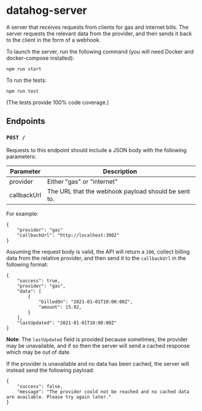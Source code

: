 # datahog-server

A server that receives requests from clients for gas and internet bills. The server requests the relevant data from the provider, and then sends it back to the client in the form of a webhook.

To launch the server, run the following command (you will need Docker and docker-compose installed):

```
npm run start
```

To run the tests:

```
npm run test
```

(The tests provide 100% code coverage.)

## Endpoints

### `POST /`

Requests to this endpoint should include a JSON body with the following parameters:

| Parameter   | Description                                         |
| ----------- | --------------------------------------------------- |
| provider    | Either "gas" or "internet"                          |
| callbackUrl | The URL that the webhook payload should be sent to. |

For example:

```
{
    "provider": "gas"
    "callbackUrl": "http://localhost:3002"
}
```

Assuming the request body is valid, the API will return a `200`, collect billing data from the relative provider, and then send it to the `callbackUrl` in the following format:

```
{
    "success": true,
    "provider": "gas",
    "data": [
        {
            "billedOn": "2021-01-01T10:00:00Z",
            "amount": 15.92,
        }
    ],
    "lastUpdated": "2021-01-01T10:00:00Z"
}
```

**Note**: The `lastUpdated` field is provided because sometimes, the provider may be unavailable, and if so then the server will send a cached response which may be out of date.

If the provider is unavailable and no data has been cached, the server will instead send the following payload:

```
{
    "success": false,
    "message": "The provider could not be reached and no cached data are available. Please try again later."
}
```
